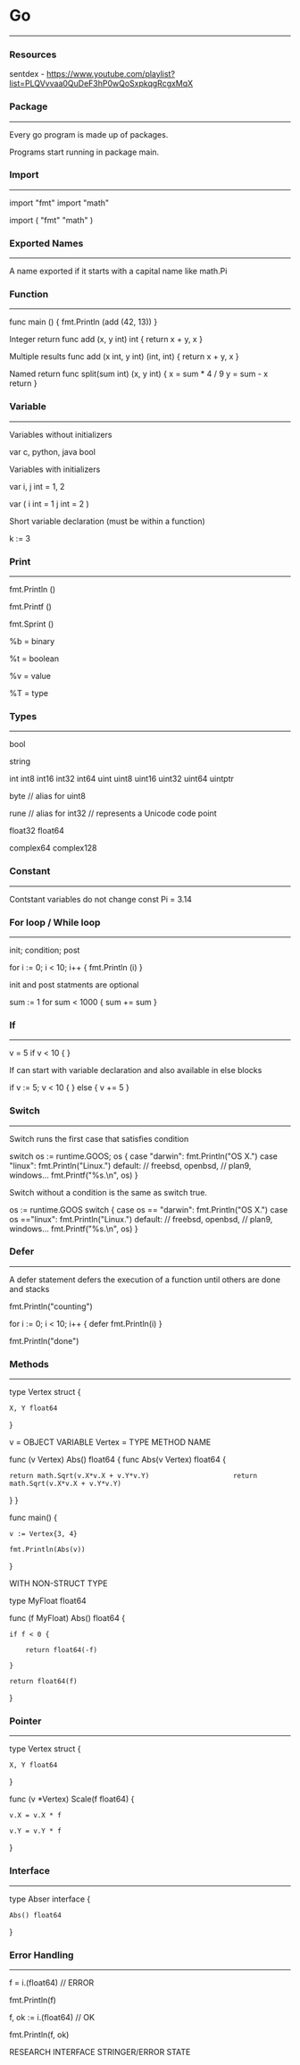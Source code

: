 # Go
***
### Resources
sentdex - https://www.youtube.com/playlist?list=PLQVvvaa0QuDeF3hP0wQoSxpkqgRcgxMqX

### Package
---
Every go program is made up of packages.

Programs start running in package main.

### Import
---
import "fmt"
import "math"

import (
	"fmt"
	"math"
)

### Exported Names
---
A name exported if it starts with a capital name like math.Pi

### Function
---
func main () {
	fmt.Println (add (42, 13))
}

Integer return
func add (x, y int) int {
	return x + y, x
}

Multiple results
func add (x int, y int) (int, int) {
	return x + y, x
}


Named return
func split(sum int) (x, y int) {
	x = sum * 4 / 9
	y = sum - x
	return
}

### Variable
---
Variables without initializers

var c, python, java bool

Variables with initializers

var i, j int = 1, 2

var (
	i int = 1
	j int = 2
)

Short variable declaration (must be within a function)

k := 3

### Print
---
fmt.Println ()

fmt.Printf ()

fmt.Sprint ()

%b = binary

%t = boolean

%v = value

%T = type

### Types
---
bool

string

int  int8  int16  int32  int64
uint uint8 uint16 uint32 uint64 uintptr

byte // alias for uint8

rune // alias for int32
     // represents a Unicode code point

float32 float64

complex64 complex128

### Constant
---
Contstant variables do not change
const Pi = 3.14

### For loop / While loop
---
init; condition; post

for i := 0; i < 10; i++ {
	fmt.Println (i)
}

init and post statments are optional

sum := 1
for sum < 1000 {
	sum += sum
}

### If
---
v = 5
if v < 10 {
}

If can start with variable declaration and also available in else blocks

if v := 5; v < 10 {
}
else {
	v += 5
}


### Switch
---
Switch runs the first case that satisfies condition

switch os := runtime.GOOS; os {
case "darwin":
	fmt.Println("OS X.")
case "linux":
	fmt.Println("Linux.")
default:
	// freebsd, openbsd,
	// plan9, windows...
	fmt.Printf("%s.\n", os)
}

Switch without a condition is the same as switch true. 

os := runtime.GOOS
switch {
case os == "darwin":
	fmt.Println("OS X.")
case os =="linux":
	fmt.Println("Linux.")
default:
	// freebsd, openbsd,
	// plan9, windows...
	fmt.Printf("%s.\n", os)
}


### Defer
---
A defer statement defers the execution of a function until others are done and stacks

fmt.Println("counting")

for i := 0; i < 10; i++ {
	defer fmt.Println(i)
}

fmt.Println("done")

### Methods
---
type Vertex struct {

	X, Y float64
	
}

v = OBJECT VARIABLE Vertex = TYPE METHOD NAME

func (v Vertex) Abs() float64 {							func Abs(v Vertex) float64 {

	return math.Sqrt(v.X*v.X + v.Y*v.Y)						return math.Sqrt(v.X*v.X + v.Y*v.Y)
	
}										}

func main() {

	v := Vertex{3, 4}
	
	fmt.Println(Abs(v))
	
}

WITH NON-STRUCT TYPE

type MyFloat float64

func (f MyFloat) Abs() float64 {

	if f < 0 {
	
		return float64(-f)
		
	}
	
	return float64(f)
	
}

### Pointer
---
type Vertex struct {

	X, Y float64
	
}

func (v *Vertex) Scale(f float64) {

	v.X = v.X * f
	
	v.Y = v.Y * f
	
}

### Interface
---
type Abser interface {

	Abs() float64
	
}

### Error Handling
---
f = i.(float64) // ERROR

fmt.Println(f)

f, ok := i.(float64) // OK

fmt.Println(f, ok)


RESEARCH
INTERFACE
STRINGER/ERROR STATE

